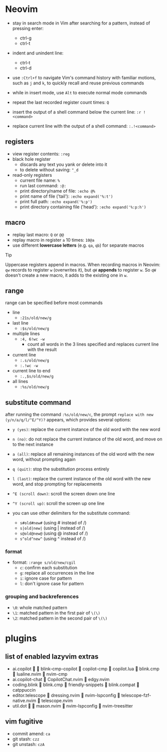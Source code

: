 # Neovim

- stay in search mode in Vim after searching for a pattern, instead of pressing enter:
  - ctrl-g
  - ctrl-t

- indent and unindent line:
  - ctrl-t
  - ctrl-d

- use `:Ctrl+f` to navigate Vim's command history with familiar motions, such as `j` and `k`, to quickly recall and reuse previous commands

- while in insert mode, use `Alt` to execute normal mode commands
- repeat the last recorded register count times: `Q`

- insert the output of a shell command below the current line: `:r !<command>`
- replace current line with the output of a shell command: `:.!<command>`

## registers

- view register contents: `:reg`
- black hole register
  - discards any text you yank or delete into it
  - to delete without saving: `"_d`
- read-only registers
  - current file name: `%`
  - run last command: `:@:`
  - print directory/name of file: `:echo @%`
  - print name of file ('tail'): `:echo expand('%:t')`
  - print full path: `:echo expand('%:p')`
  - print directory containing file ('head'): `:echo expand('%:p:h')`

## macro

- replay last macro: `Q` or `@@`
- replay macro in register `a` 10 times: `10@a`
- use different **lowercase letters** (e.g. `qa`, `qb`) for separate macros

> [!TIP]
> Uppercase registers append in macros.
> When recording macros in Neovim: `qw` records to register `w` (overwrites it), but `qW` **appends** to register `w`.
> So `qW` doesn't create a new macro, it adds to the existing one in `w`.

## range

range can be specified before most commands

- line
  - `:21s/old/new/g`
- last line
  - `:$s/old/new/g`
- multiple lines
  - `:4, 6!wc -w`
    - count all words in the 3 lines specified and replaces current line with the result
- current line
  - `:.s/old/new/g`
  - `:.!wc -w`
- current line to end
  - `:.,$s/old/new/g`
- all lines
  - `:%s/old/new/g`

## substitute command

after running the command `:%s/old/new/c`, the prompt `replace with new (y/n/a/q/l/^E/^Y)?` appears, which provides several options:

- `y (yes)`: replace the current instance of the old word with the new word
- `n (no)`: do not replace the current instance of the old word, and move on to the next instance
- `a (all)`: replace all remaining instances of the old word with the new word, without prompting again
- `q (quit)`: stop the substitution process entirely
- `l (last)`: replace the current instance of the old word with the new word, and stop prompting for replacements
- `^E (scroll down)`: scroll the screen down one line
- `^Y (scroll up)`: scroll the screen up one line

- you can use other delimiters for the substitute command:
  - `s#old#new#` (using # instead of /)
  - `s|old|new|` (using | instead of /)
  - `s@old@new@` (using @ instead of /)
  - `s^old^new^` (using ^ instead of /)

### format

- format: `:range s/old/new/cgil`
  - `c`: confirm each substitution
  - `g`: replace all occurrences in the line
  - `i`: ignore case for pattern
  - `l`: don't ignore case for pattern

### grouping and backreferences

- `\0`: whole matched pattern
- `\1`: matched pattern in the first pair of `\(\)`
- `\2`: matched pattern in the second pair of `\(\)`

# plugins

## list of enabled lazyvim extras

- ai.copilot    blink-cmp-copilot  copilot-cmp  copilot.lua  blink.cmp  lualine.nvim  nvim-cmp
- ai.copilot-chat  CopilotChat.nvim  edgy.nvim
- coding.blink  blink.cmp  friendly-snippets  blink.compat  catppuccin
- editor.telescope  dressing.nvim  nvim-lspconfig  telescope-fzf-native.nvim  telescope.nvim
- util.dot    mason.nvim  nvim-lspconfig  nvim-treesitter

## vim fugitive

- commit amend: `ca`
- git stash: `czz`
- git unstash: `czA`

